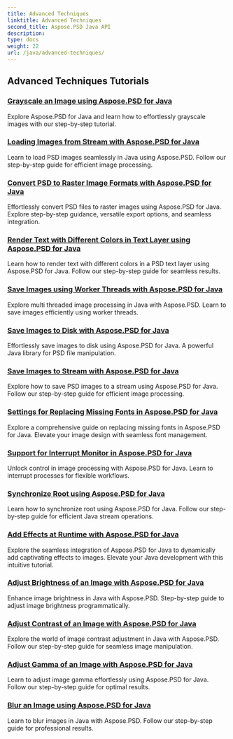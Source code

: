 ```yaml
---
title: Advanced Techniques
linktitle: Advanced Techniques
second_title: Aspose.PSD Java API
description: 
type: docs
weight: 22
url: /java/advanced-techniques/
---
```


## Advanced Techniques Tutorials
### [Grayscale an Image using Aspose.PSD for Java](./grayscale-image/)
Explore Aspose.PSD for Java and learn how to effortlessly grayscale images with our step-by-step tutorial.
### [Loading Images from Stream with Aspose.PSD for Java](./loading-images-from-stream/)
Learn to load PSD images seamlessly in Java using Aspose.PSD. Follow our step-by-step guide for efficient image processing.
### [Convert PSD to Raster Image Formats with Aspose.PSD for Java](./convert-psd-to-raster-formats/)
Effortlessly convert PSD files to raster images using Aspose.PSD for Java. Explore step-by-step guidance, versatile export options, and seamless integration.
### [Render Text with Different Colors in Text Layer using Aspose.PSD for Java](./render-text-different-colors/)
Learn how to render text with different colors in a PSD text layer using Aspose.PSD for Java. Follow our step-by-step guide for seamless results.
### [Save Images using Worker Threads with Aspose.PSD for Java](./save-images-worker-threads/)
Explore multi threaded image processing in Java with Aspose.PSD. Learn to save images efficiently using worker threads.
### [Save Images to Disk with Aspose.PSD for Java](./save-images-to-disk/)
Effortlessly save images to disk using Aspose.PSD for Java. A powerful Java library for PSD file manipulation.
### [Save Images to Stream with Aspose.PSD for Java](./save-images-to-stream/)
Explore how to save PSD images to a stream using Aspose.PSD for Java. Follow our step-by-step guide for efficient image processing.
### [Settings for Replacing Missing Fonts in Aspose.PSD for Java](./settings-replacing-missing-fonts/)
Explore a comprehensive guide on replacing missing fonts in Aspose.PSD for Java. Elevate your image design with seamless font management.
### [Support for Interrupt Monitor in Aspose.PSD for Java](./support-interrupt-monitor/)
Unlock control in image processing with Aspose.PSD for Java. Learn to interrupt processes for flexible workflows.
### [Synchronize Root using Aspose.PSD for Java](./synchronize-root/)
Learn how to synchronize root using Aspose.PSD for Java. Follow our step-by-step guide for efficient Java stream operations.
### [Add Effects at Runtime with Aspose.PSD for Java](./add-effects-runtime/)
Explore the seamless integration of Aspose.PSD for Java to dynamically add captivating effects to images. Elevate your Java development with this intuitive tutorial.
### [Adjust Brightness of an Image with Aspose.PSD for Java](./adjust-brightness/)
Enhance image brightness in Java with Aspose.PSD. Step-by-step guide to adjust image brightness programmatically. 
### [Adjust Contrast of an Image with Aspose.PSD for Java](./adjust-contrast/)
Explore the world of image contrast adjustment in Java with Aspose.PSD. Follow our step-by-step guide for seamless image manipulation.
### [Adjust Gamma of an Image with Aspose.PSD for Java](./adjust-gamma/)
Learn to adjust image gamma effortlessly using Aspose.PSD for Java. Follow our step-by-step guide for optimal results.
### [Blur an Image using Aspose.PSD for Java](./blur-image/)
Learn to blur images in Java with Aspose.PSD. Follow our step-by-step guide for professional results.